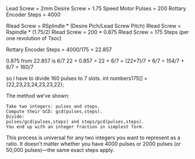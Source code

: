 Lead Screw = 2mm
Desire Screw = 1.75
Speed Motor Pulses = 200
Rottary Encoder Steps = 4000


Rlead Screw = RSplindle * (Desire Pich/Lead Screw Pitch)
Rlead Screw = Rspindle * (1.75/2)
Rlead Screw = 200 * 0.875
Rlead Screw = 175 Steps (per one revolution of Tsoc)

Rottary Encoder Steps = 4000/175 = 22.857


0.875 from 22.857 is 6/7
22 + 0.857 = 22 + 6/7 = (22*7)/7 + 6/7 = 154/7 + 6/7 = 160/7

so i have to divide 160 pulses to 7 slots. 
int numbers175[] = {22,23,23,24,23,23,22};




The method we’ve shown:

    Take two integers: pulses and steps.
    Compute their GCD: gcd⁡(pulses,steps).
    Divide:
    pulses/gcd⁡(pulses,steps) and steps/gcd⁡(pulses,steps).
    You end up with an integer fraction in simplest form.

This process is universal for any two integers you want to represent as a ratio. It doesn’t matter whether you have 4000 pulses or 2000 pulses (or 50,000 pulses)—the same exact steps apply.